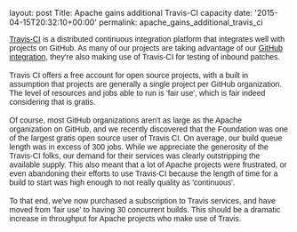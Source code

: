 
layout: post
Title: Apache gains additional Travis-CI capacity
date: '2015-04-15T20:32:10+00:00'
permalink: apache_gains_additional_travis_ci

<span style="color: #222222; font-family: arial, sans-serif;"><a href="https://travis-ci.org" target="_blank">Travis-CI</a> is a distributed continuous integration platform that&nbsp;</span><span style="color: #222222; font-family: arial, sans-serif;">integrates well with projects on GitHub. As many of our projects are&nbsp;</span><span style="color: #222222; font-family: arial, sans-serif;">taking advantage of our <a href="https://blogs.apache.org/infra/entry/improved_integration_between_apache_and" target="_blank">GitHub integration</a>, they're also making use of&nbsp;</span><span style="color: #222222; font-family: arial, sans-serif;">Travis-CI for testing of inbound patches.</span><br style="color: #222222; font-family: arial, sans-serif;" /><br style="color: #222222; font-family: arial, sans-serif;" /><span style="color: #222222; font-family: arial, sans-serif;">Travis CI offers a free account for open source projects, with a built&nbsp;</span><span style="color: #222222; font-family: arial, sans-serif;">in assumption that projects are generally a single project per GitHub&nbsp;</span><span style="color: #222222; font-family: arial, sans-serif;">organization. The level of resources and jobs able to run is 'fair&nbsp;</span><span style="color: #222222; font-family: arial, sans-serif;">use', which is fair indeed considering that is gratis.</span><br style="color: #222222; font-family: arial, sans-serif;" /><br style="color: #222222; font-family: arial, sans-serif;" /><span style="color: #222222; font-family: arial, sans-serif;">Of course, most GitHub organizations aren't as large as the Apache organization&nbsp;</span><span style="color: #222222; font-family: arial, sans-serif;">on GitHub, and we recently discovered that the Foundation was one of the&nbsp;</span><span style="color: #222222; font-family: arial, sans-serif;">largest gratis open source user of Travis CI.</span><span style="color: #222222; font-family: arial, sans-serif;">&nbsp;On average, our build queue length was in excess of 300 jobs.&nbsp;</span><span style="color: #222222; font-family: arial, sans-serif;">While we appreciate the generosity of the Travis-CI folks, our demand&nbsp;</span><span style="color: #222222; font-family: arial, sans-serif;">for their services was clearly outstripping the available supply. This&nbsp;</span><span style="color: #222222; font-family: arial, sans-serif;">also meant that a lot of Apache projects were frustrated, or even&nbsp;</span><span style="color: #222222; font-family: arial, sans-serif;">abandoning their efforts to use Travis-CI because the length of time&nbsp;</span><span style="color: #222222; font-family: arial, sans-serif;">for a build to start was high enough to not really quality as&nbsp;</span><span style="color: #222222; font-family: arial, sans-serif;">'continuous'.</span><br style="color: #222222; font-family: arial, sans-serif;" /><br style="color: #222222; font-family: arial, sans-serif;" /><span style="color: #222222; font-family: arial, sans-serif;">To that end, we've now purchased a subscription to Travis services,&nbsp;</span><span style="color: #222222; font-family: arial, sans-serif;">and have moved from 'fair use' to having 30 concurrent builds. This&nbsp;</span><span style="color: #222222; font-family: arial, sans-serif;">should be a dramatic increase in throughput for Apache projects who make use of Travis.</span>
